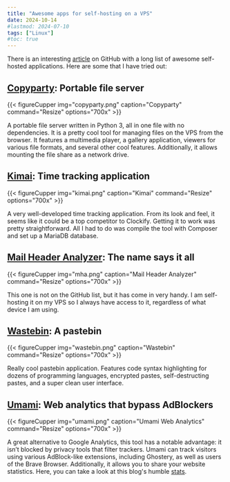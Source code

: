 ```yaml
---
title: "Awesome apps for self-hosting on a VPS"
date: 2024-10-14
#lastmod: 2024-07-10
tags: ["Linux"]
#toc: true
---
```

There is an interesting [article](https://github.com/awesome-selfhosted/awesome-selfhosted) on GitHub with a long list of awesome self-hosted applications. Here are some that I have tried out:

## [Copyparty](https://github.com/9001/copyparty): Portable file server

{{< figureCupper
img="copyparty.png"
caption="Copyparty"
command="Resize"
options="700x" >}}

A portable file server written in Python 3, all in one file with no dependencies. It is a pretty cool tool for managing files on the VPS from the browser. It features a multimedia player, a gallery application, viewers for various file formats, and several other cool features. Additionally, it allows mounting the file share as a network drive.

## [Kimai](https://github.com/kimai/kimai): Time tracking application

{{< figureCupper
img="kimai.png"
caption="Kimai"
command="Resize"
options="700x" >}}

A very well-developed time tracking application. From its look and feel, it seems like it could be a top competitor to Clockify. Getting it to work was pretty straightforward. All I had to do was compile the tool with Composer and set up a MariaDB database.

## [Mail Header Analyzer](https://github.com/kodjunkie/mail-header-analyzer): The name says it all

{{< figureCupper
img="mha.png"
caption="Mail Header Analyzer"
command="Resize"
options="700x" >}}

This one is not on the GitHub list, but it has come in very handy. I am self-hosting it on my VPS so I always have access to it, regardless of what device I am using.

## [Wastebin](https://github.com/matze/wastebin): A pastebin

{{< figureCupper
img="wastebin.png"
caption="Wastebin"
command="Resize"
options="700x" >}}

Really cool pastebin application. Features code syntax highlighting for dozens of programming languages, encrypted pastes, self-destructing pastes, and a super clean user interface.

## [Umami](https://github.com/umami-software/umami): Web analytics that bypass AdBlockers

{{< figureCupper
img="umami.png"
caption="Umami Web Analytics"
command="Resize"
options="700x" >}}

A great alternative to Google Analytics, this tool has a notable advantage: it isn’t blocked by privacy tools that filter trackers. Umami can track visitors using various AdBlock-like extensions, including Ghostery, as well as users of the Brave Browser. Additionally, it allows you to share your website statistics. Here, you can take a look at this blog's humble [stats](https://umami.dvilcans.com/share/x4i8lDNyZvphfieo/dvilcans.com).


